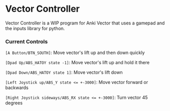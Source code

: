 # Vector Controller

Vector Controller is a WIP program for Anki Vector that uses a gamepad and the inputs library for python.

### Current Controls

`[A Button/BTN_SOUTH]`: Move vector's lift up and then down quickly

`[Dpad Up/ABS_HATOY state -1]`: Move vector's lift up and hold it there

`[Dpad Down/ABS_HATOY state 1]`: Move vector's lift down

`[Left Joystick up/ABS_Y state <= +-3000]`: Move vector forward or backwards

`[Right Joystick sideways/ABS_RX state <= +-3000]`: Turn vector 45 degrees
